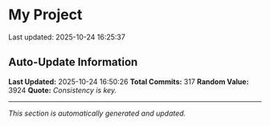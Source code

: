# My Project


Last updated: 2025-10-24 16:25:37




































































































































































































































































































































































































































































































































































































































































































































## Auto-Update Information

**Last Updated:** 2025-10-24 16:50:26
**Total Commits:** 317
**Random Value:** 3924
**Quote:** _Consistency is key._

---
_This section is automatically generated and updated._